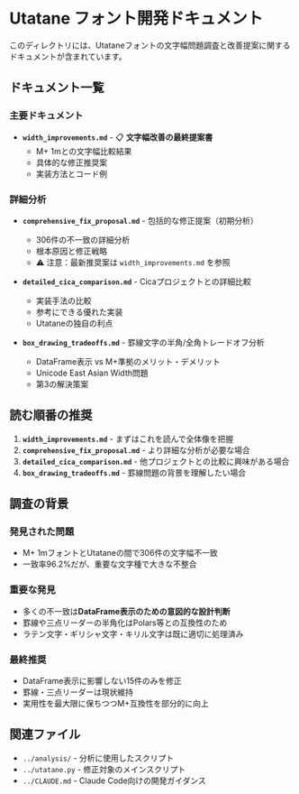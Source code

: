 # Utatane フォント開発ドキュメント

このディレクトリには、Utataneフォントの文字幅問題調査と改善提案に関するドキュメントが含まれています。

## ドキュメント一覧

### 主要ドキュメント

- **`width_improvements.md`** - 📋 **文字幅改善の最終提案書**
  - M+ 1mとの文字幅比較結果
  - 具体的な修正推奨案
  - 実装方法とコード例

### 詳細分析

- **`comprehensive_fix_proposal.md`** - 包括的な修正提案（初期分析）
  - 306件の不一致の詳細分析
  - 根本原因と修正戦略
  - ⚠️ 注意：最新推奨案は `width_improvements.md` を参照

- **`detailed_cica_comparison.md`** - Cicaプロジェクトとの詳細比較
  - 実装手法の比較
  - 参考にできる優れた実装
  - Utataneの独自の利点

- **`box_drawing_tradeoffs.md`** - 罫線文字の半角/全角トレードオフ分析
  - DataFrame表示 vs M+準拠のメリット・デメリット
  - Unicode East Asian Width問題
  - 第3の解決策案

## 読む順番の推奨

1. **`width_improvements.md`** - まずはこれを読んで全体像を把握
2. **`comprehensive_fix_proposal.md`** - より詳細な分析が必要な場合
3. **`detailed_cica_comparison.md`** - 他プロジェクトとの比較に興味がある場合
4. **`box_drawing_tradeoffs.md`** - 罫線問題の背景を理解したい場合

## 調査の背景

### 発見された問題
- M+ 1mフォントとUtataneの間で306件の文字幅不一致
- 一致率96.2%だが、重要な文字種で大きな不整合

### 重要な発見
- 多くの不一致は**DataFrame表示のための意図的な設計判断**
- 罫線や三点リーダーの半角化はPolars等との互換性のため
- ラテン文字・ギリシャ文字・キリル文字は既に適切に処理済み

### 最終推奨
- DataFrame表示に影響しない15件のみを修正
- 罫線・三点リーダーは現状維持
- 実用性を最大限に保ちつつM+互換性を部分的に向上

## 関連ファイル

- `../analysis/` - 分析に使用したスクリプト
- `../utatane.py` - 修正対象のメインスクリプト
- `../CLAUDE.md` - Claude Code向けの開発ガイダンス